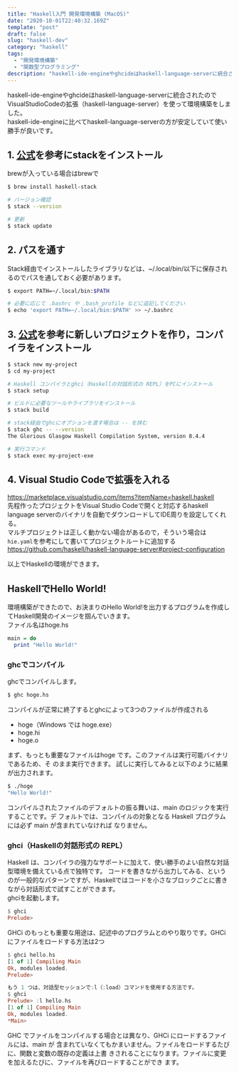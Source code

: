 ```yaml
---
title: "Haskell入門 開発環境構築 (MacOS)"
date: "2020-10-01T22:40:32.169Z"
template: "post"
draft: false
slug: "haskell-dev"
category: "haskell"
tags:
  - "開発環境構築"
  - "関数型プログラミング"
description: "haskell-ide-engineやghcideはhaskell-language-serverに統合されたのでVisualStudioCodeの拡張（haskell-language-server）を使って環境構築をしました。haskell-ide-engineに比べてhaskell-language-serverの方が安定していて使い勝手が良いです。"
---
```


haskell-ide-engineやghcideはhaskell-language-serverに統合されたのでVisualStudioCodeの拡張（haskell-language-server）を使って環境構築をしました。<br>
haskell-ide-engineに比べてhaskell-language-serverの方が安定していて使い勝手が良いです。

## 1. [公式](https://docs.haskellstack.org/en/stable/README/#how-to-install)を参考にstackをインストール
brewが入っている場合はbrewで
```bash
$ brew install haskell-stack

# バージョン確認
$ stack --version 

# 更新
$ stack update
```

## 2. パスを通す
Stack経由でインストールしたライブラリなどは、~/.local/bin/以下に保存されるのでパスを通しておく必要があります。
```bash
$ export PATH=~/.local/bin:$PATH

# 必要に応じて .bashrc や .bash_profile などに追記してください
$ echo 'export PATH=~/.local/bin:$PATH' >> ~/.bashrc
```
## 3. [公式](https://docs.haskellstack.org/en/stable/README/#start-your-new-project)を参考に新しいプロジェクトを作り，コンパイラをインストール
```bash
$ stack new my-project
$ cd my-project

# Haskell コンパイラとghci（Haskellの対話形式の REPL）をPCにインストール
$ stack setup

# ビルドに必要なツールやライブラリをインストール
$ stack build

# stack経由でghcにオプションを渡す場合は -- を挟む
$ stack ghc -- --version
The Glorious Glasgow Haskell Compilation System, version 8.4.4

# 実行コマンド
$ stack exec my-project-exe
```

## 4. Visual Studio Codeで拡張を入れる
https://marketplace.visualstudio.com/items?itemName=haskell.haskell
<br>
先程作ったプロジェクトをVisual Studio Codeで開くと対応するhaskell language serverのバイナリを自動でダウンロードしてIDE周りを設定してくれる。<br>
マルチプロジェクトは正しく動かない場合があるので，そういう場合は`hie.yaml`を参考にして書いてプロジェクトルートに追加する
https://github.com/haskell/haskell-language-server#project-configuration

以上でHaskellの環境ができます。

## HaskellでHello World!
環境構築ができたので、お決まりのHello World!を出力するプログラムを作成してHaskell開発のイメージを掴んでいきます。<br>
ファイル名はhoge.hs
```haskell
main = do
  print "Hello World!"
```
### ghcでコンパイル
ghcでコンパイルします。
```bash
$ ghc hoge.hs
```
コンパイルが正常に終了するとghcによって3つのファイルが作成される
- hoge（Windows では hoge.exe）
- hoge.hi
- hoge.o

まず、もっとも重要なファイルはhoge です。このファイルは実行可能バイナリであるため、そ
のまま実行できます。
試しに実行してみると以下のように結果が出力されます。
```bash
$ ./hoge
"Hello World!"
```
コンパイルされたファイルのデフォルトの振る舞いは、main のロジックを実行することです。デ
フォルトでは、コンパイルの対象となる Haskell プログラムには必ず main が含まれていなければ
なりません。

### ghci（Haskellの対話形式の REPL）
Haskell は、コンパイラの強力なサポートに加えて、使い勝手のよい自然な対話型環境を備えている点で独特です。
コードを書きながら出力してみる、というのが一般的なパターンですが、Haskellではコードを小さなブロックごとに書きながら対話形式で試すことができます。<br>
ghciを起動します。
```haskell
$ ghci
Prelude>
```

GHCi のもっとも重要な用途は、記述中のプログラムとのやり取りです。GHCiにファイルをロードする方法は2つ
```haskell
$ ghci hello.hs
[1 of 1] Compiling Main
Ok, modules loaded.
Prelude>
```
```haskell
もう 1 つは、対話型セッションで:l（:load）コマンドを使用する方法です。
$ ghci
Prelude> :l hello.hs
[1 of 1] Compiling Main
Ok, modules loaded.
*Main>
```
GHC でファイルをコンパイルする場合とは異なり、GHCi にロードするファイルには、main が
含まれていなくてもかまいません。ファイルをロードするたびに、関数と変数の既存の定義は上書
きされることになります。ファイルに変更を加えるたびに、ファイルを再びロードすることができ
ます。
